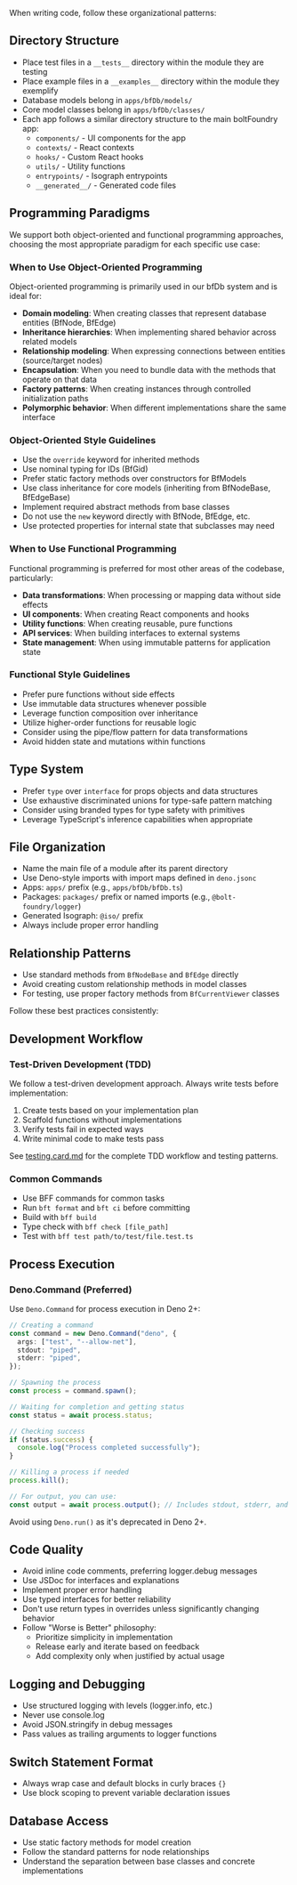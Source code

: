 When writing code, follow these organizational patterns:

## Directory Structure

- Place test files in a `__tests__` directory within the module they are testing
- Place example files in a `__examples__` directory within the module they
  exemplify
- Database models belong in `apps/bfDb/models/`
- Core model classes belong in `apps/bfDb/classes/`
- Each app follows a similar directory structure to the main boltFoundry app:
  - `components/` - UI components for the app
  - `contexts/` - React contexts
  - `hooks/` - Custom React hooks
  - `utils/` - Utility functions
  - `entrypoints/` - Isograph entrypoints
  - `__generated__/` - Generated code files

## Programming Paradigms

We support both object-oriented and functional programming approaches, choosing
the most appropriate paradigm for each specific use case:

### When to Use Object-Oriented Programming

Object-oriented programming is primarily used in our bfDb system and is ideal
for:

- **Domain modeling**: When creating classes that represent database entities
  (BfNode, BfEdge)
- **Inheritance hierarchies**: When implementing shared behavior across related
  models
- **Relationship modeling**: When expressing connections between entities
  (source/target nodes)
- **Encapsulation**: When you need to bundle data with the methods that operate
  on that data
- **Factory patterns**: When creating instances through controlled
  initialization paths
- **Polymorphic behavior**: When different implementations share the same
  interface

### Object-Oriented Style Guidelines

- Use the `override` keyword for inherited methods
- Use nominal typing for IDs (BfGid)
- Prefer static factory methods over constructors for BfModels
- Use class inheritance for core models (inheriting from BfNodeBase, BfEdgeBase)
- Implement required abstract methods from base classes
- Do not use the `new` keyword directly with BfNode, BfEdge, etc.
- Use protected properties for internal state that subclasses may need

### When to Use Functional Programming

Functional programming is preferred for most other areas of the codebase,
particularly:

- **Data transformations**: When processing or mapping data without side effects
- **UI components**: When creating React components and hooks
- **Utility functions**: When creating reusable, pure functions
- **API services**: When building interfaces to external systems
- **State management**: When using immutable patterns for application state

### Functional Style Guidelines

- Prefer pure functions without side effects
- Use immutable data structures whenever possible
- Leverage function composition over inheritance
- Utilize higher-order functions for reusable logic
- Consider using the pipe/flow pattern for data transformations
- Avoid hidden state and mutations within functions

## Type System

- Prefer `type` over `interface` for props objects and data structures
- Use exhaustive discriminated unions for type-safe pattern matching
- Consider using branded types for type safety with primitives
- Leverage TypeScript's inference capabilities when appropriate

## File Organization

- Name the main file of a module after its parent directory
- Use Deno-style imports with import maps defined in `deno.jsonc`
- Apps: `apps/` prefix (e.g., `apps/bfDb/bfDb.ts`)
- Packages: `packages/` prefix or named imports (e.g., `@bolt-foundry/logger`)
- Generated Isograph: `@iso/` prefix
- Always include proper error handling

## Relationship Patterns

- Use standard methods from `BfNodeBase` and `BfEdge` directly
- Avoid creating custom relationship methods in model classes
- For testing, use proper factory methods from `BfCurrentViewer` classes

Follow these best practices consistently:

## Development Workflow

### Test-Driven Development (TDD)

We follow a test-driven development approach. Always write tests before
implementation:

1. Create tests based on your implementation plan
2. Scaffold functions without implementations
3. Verify tests fail in expected ways
4. Write minimal code to make tests pass

See [testing.card.md](./testing.card.md) for the complete TDD workflow and
testing patterns.

### Common Commands

- Use BFF commands for common tasks
- Run `bft format` and `bft ci` before committing
- Build with `bff build`
- Type check with `bff check [file_path]`
- Test with `bff test path/to/test/file.test.ts`

## Process Execution

### Deno.Command (Preferred)

Use `Deno.Command` for process execution in Deno 2+:

```typescript
// Creating a command
const command = new Deno.Command("deno", {
  args: ["test", "--allow-net"],
  stdout: "piped",
  stderr: "piped",
});

// Spawning the process
const process = command.spawn();

// Waiting for completion and getting status
const status = await process.status;

// Checking success
if (status.success) {
  console.log("Process completed successfully");
}

// Killing a process if needed
process.kill();

// For output, you can use:
const output = await process.output(); // Includes stdout, stderr, and status
```

Avoid using `Deno.run()` as it's deprecated in Deno 2+.

## Code Quality

- Avoid inline code comments, preferring logger.debug messages
- Use JSDoc for interfaces and explanations
- Implement proper error handling
- Use typed interfaces for better reliability
- Don't use return types in overrides unless significantly changing behavior
- Follow "Worse is Better" philosophy:
  - Prioritize simplicity in implementation
  - Release early and iterate based on feedback
  - Add complexity only when justified by actual usage

## Logging and Debugging

- Use structured logging with levels (logger.info, etc.)
- Never use console.log
- Avoid JSON.stringify in debug messages
- Pass values as trailing arguments to logger functions

## Switch Statement Format

- Always wrap case and default blocks in curly braces `{}`
- Use block scoping to prevent variable declaration issues

## Database Access

- Use static factory methods for model creation
- Follow the standard patterns for node relationships
- Understand the separation between base classes and concrete implementations
